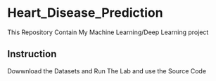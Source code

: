 # Heart_Disease_Prediction
This Repository Contain  My Machine Learning/Deep Learning project

## Instruction

Dowwnload the Datasets and Run The Lab and use the Source Code 
